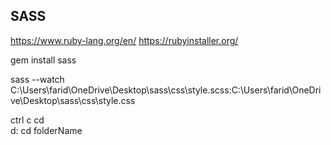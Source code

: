 ## SASS

https://www.ruby-lang.org/en/ 
https://rubyinstaller.org/

gem install sass

sass --watch C:\Users\farid\OneDrive\Desktop\sass\css\style.scss:C:\Users\farid\OneDrive\Desktop\sass\css\style.css


ctrl c
cd\
d:
cd folderName
